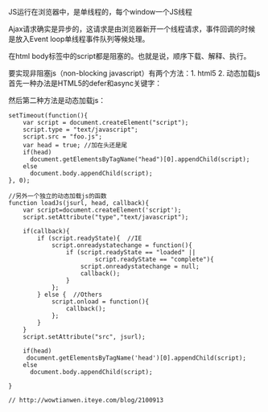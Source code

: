 JS运行在浏览器中，是单线程的，每个window一个JS线程

Ajax请求确实是异步的，这请求是由浏览器新开一个线程请求，事件回调的时候是放入Event loop单线程事件队列等候处理。

在html body标签中的script都是阻塞的。也就是说，顺序下载、解释、执行。

要实现非阻塞js（non-blocking javascript）有两个方法：1. html5 2. 动态加载js  
首先一种办法是HTML5的defer和async关键字：


然后第二种方法是动态加载js：  
```
setTimeout(function(){
    var script = document.createElement("script");
    script.type = "text/javascript";
    script.src = "foo.js";
    var head = true; //加在头还是尾
    if(head)
      document.getElementsByTagName("head")[0].appendChild(script);
    else
      document.body.appendChild(script); 
}, 0);
 
//另外一个独立的动态加载js的函数
function loadJs(jsurl, head, callback){
    var script=document.createElement('script');
    script.setAttribute("type","text/javascript");
     
    if(callback){
        if (script.readyState){  //IE
            script.onreadystatechange = function(){
                if (script.readyState == "loaded" ||
                        script.readyState == "complete"){
                    script.onreadystatechange = null;
                    callback();
                }
            };
        } else {  //Others
            script.onload = function(){
                callback();
            };
        }
    }
    script.setAttribute("src", jsurl);
     
    if(head)
     document.getElementsByTagName('head')[0].appendChild(script); 
    else
      document.body.appendChild(script); 
 
}
```



```
// http://wowtianwen.iteye.com/blog/2100913
```